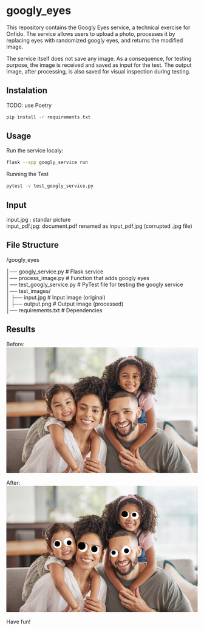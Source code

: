 # googly_eyes
This repository contains the Googly Eyes service, a technical exercise for Onfido. The service allows users to upload a photo, processes it by replacing eyes with randomized googly eyes, and returns the modified image.

The service itself does not save any image. As a consequence, for testing purpose, the image is received and saved as input for the test. The output image, after processing, is also saved for visual inspection during testing.

## Instalation
TODO: use Poetry
```bash
pip install -r requirements.txt
```

## Usage

Run the service localy:
```bash
flask --app googly_service run
```

Running the Test
```bash
pytest -v test_googly_service.py
```
## Input
input.jpg    : standar picture  \
input_pdf.jpg: document.pdf renamed as input_pdf.jpg (corrupted .jpg file)

## File Structure
/googly_eyes

│── googly_service.py          # Flask service                      \
│── process_image.py           # Function that adds googly eyes     \
│── test_googly_service.py     # PyTest file for testing the googly service \
│── test_images/                                                    \
│   ├── input.jpg              # Input image (original)             \
│   ├── output.png             # Output image (processed)           \
│── requirements.txt       # Dependencies


## Results
Before: \
![Alt text](test_images/input.jpg)


After:\
![Alt text](test_images/output_images/output_jpg.png)

Have fun!
